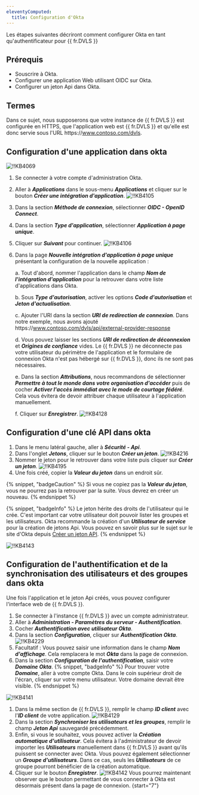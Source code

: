 ```yaml
---
eleventyComputed:
  title: Configuration d'Okta
---
```

Les étapes suivantes décriront comment configurer Okta en tant qu'authentificateur pour {{ fr.DVLS }}

## Prérequis

* Souscrire à Okta.
* Configurer une application Web utilisant OIDC sur Okta.
* Configurer un jeton Api dans Okta.

## Termes

Dans ce sujet, nous supposerons que votre instance de {{ fr.DVLS }} est configurée en HTTPS, que l'application web est {{ fr.DVLS }} et qu'elle est donc servie sous l'URL https<area>://www.contoso.com/dvls.

## Configuration d'une application dans okta

![!!KB4069](https://cdnweb.devolutions.net/docs/docs_en_kb_KB4069.png)

1. Se connecter à votre compte d'administration Okta.
1. Aller à ***Applications*** dans le sous-menu ***Applications*** et cliquer sur le bouton ***Créer une intégration d'application***.
![!!KB4105](https://cdnweb.devolutions.net/docs/docs_en_kb_KB4105.png)
1. Dans la section ***Méthode de connexion***, sélectionner ***OIDC - OpenID Connect***.
1. Dans la section ***Type d'application***, sélectionner ***Application à page unique***.
1. Cliquer sur ***Suivant*** pour continuer.
![!!KB4106](https://cdnweb.devolutions.net/docs/docs_en_kb_KB4106.png)
1. Dans la page ***Nouvelle intégration d'application à page unique*** présentant la configuration de la nouvelle application :

    a. Tout d'abord, nommer l'application dans le champ ***Nom de l'intégration d'application*** pour la retrouver dans votre liste d'applications dans Okta.

    b. Sous ***Type d'autorisation***, activer les options ***Code d'autorisation*** et ***Jeton d'actualisation***.

    c. Ajouter l'URI dans la section ***URI de redirection de connexion***. Dans notre exemple, nous avons ajouté https<area>://www.contoso.com/dvls/api/external-provider-response

    d. Vous pouvez laisser les sections ***URI de redirection de déconnexion*** et ***Origines de confiance*** vides. Le {{ fr.DVLS }} ne déconnecte pas votre utilisateur du périmètre de l'application et le formulaire de connexion Okta n'est pas hébergé sur {{ fr.DVLS }}, donc ils ne sont pas nécessaires.

    e. Dans la section ***Attributions***, nous recommandons de sélectionner ***Permettre à tout le monde dans votre organisation d'accéder*** puis de cocher ***Activer l'accès immédiat avec le mode de courtage fédéré***. Cela vous évitera de devoir attribuer chaque utilisateur à l'application manuellement.

    f. Cliquer sur ***Enregistrer***.
![!!KB4128](https://cdnweb.devolutions.net/docs/INTERFACE2054.png)

## Configuration d'une clé API dans okta

1. Dans le menu latéral gauche, aller à ***Sécurité - Api***.
1. Dans l'onglet ***Jetons***, cliquer sur le bouton ***Créer un jeton***.
![!!KB4216](https://cdnweb.devolutions.net/docs/docs_en_kb_KB4216.png)
1. Nommer le jeton pour le retrouver dans votre liste puis cliquer sur ***Créer un jeton***.
![!!KB4195](https://cdnweb.devolutions.net/docs/docs_en_kb_KB4195.png)
1. Une fois créé, copier la ***Valeur du jeton*** dans un endroit sûr.

{% snippet, "badgeCaution" %}
Si vous ne copiez pas la ***Valeur du jeton***, vous ne pourrez pas la retrouver par la suite. Vous devrez en créer un nouveau.
{% endsnippet %}

{% snippet, "badgeInfo" %}
Le jeton hérite des droits de l'utilisateur qui le crée. C'est important car votre utilisateur doit pouvoir lister les groupes et les utilisateurs. Okta recommande la création d'un ***Utilisateur de service*** pour la création de jetons Api. Vous pouvez en savoir plus sur le sujet sur le site d'Okta depuis [Créer un jeton API](https://developer.okta.com/docs/guides/create-an-api-token/main/).
{% endsnippet %}

![!!KB4143](https://cdnweb.devolutions.net/docs/docs_en_kb_KB4143.png)

## Configuration de l'authentification et de la synchronisation des utilisateurs et des groupes dans okta

Une fois l'application et le jeton Api créés, vous pouvez configurer l'interface web de {{ fr.DVLS }}.

1. Se connecter à l'instance {{ fr.DVLS }} avec un compte administrateur.
1. Aller à ***Administration - Paramètres du serveur - Authentification***.
1. Cocher ***Authentification avec utilisateur Okta***.
1. Dans la section ***Configuration***, cliquer sur ***Authentification Okta***.
![!!KB4229](https://cdnweb.devolutions.net/docs/docs_en_kb_KB4229.png)
1. Facultatif : Vous pouvez saisir une information dans le champ ***Nom d'affichage***. Cela remplacera le mot ***Okta*** dans la page de connexion.
1. Dans la section ***Configuration de l'authentification***, saisir votre ***Domaine Okta***.
{% snippet, "badgeInfo" %}
Pour trouver votre ***Domaine***, aller à votre compte Okta. Dans le coin supérieur droit de l'écran, cliquer sur votre menu utilisateur. Votre domaine devrait être visible.
{% endsnippet %}

![!!KB4141](https://cdnweb.devolutions.net/docs/docs_en_kb_KB4141.png)
1. Dans la même section de {{ fr.DVLS }}, remplir le champ ***ID client*** avec l'***ID client*** de votre application.
![!!KB4129](https://cdnweb.devolutions.net/docs/docs_en_kb_KB4129.png)
1. Dans la section ***Synchroniser les utilisateurs et les groupes***, remplir le champ ***Jeton Api*** sauvegardé précédemment.
1. Enfin, si vous le souhaitez, vous pouvez activer la ***Création automatique d'utilisateur***. Cela évitera à l'administrateur de devoir importer les ***Utilisateurs*** manuellement dans {{ fr.DVLS }} avant qu'ils puissent se connecter avec Okta. Vous pouvez également sélectionner un ***Groupe d'utilisateurs***. Dans ce cas, seuls les ***Utilisateurs*** de ce groupe pourront bénéficier de la création automatique.
1. Cliquer sur le bouton ***Enregistrer***.
![!!KB4142](https://cdnweb.devolutions.net/docs/docs_en_kb_KB4142.png)
Vous pourrez maintenant observer que le bouton permettant de vous connecter à Okta est désormais présent dans la page de connexion.
{start="7"}